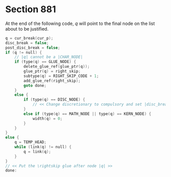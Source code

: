 # Section 881

At the end of the following code, *q* will point to the final node on the list about to be justified.

```c << Modify the end of the line to reflect the nature of the break and to include \rightskip; also set the proper value of |disc_break| >>=
q = cur_break(cur_p);
disc_break = false;
post_disc_break = false;
if (q != null) {
    // |q| cannot be a |CHAR_NODE|
    if (type(q) == GLUE_NODE) {
        delete_glue_ref(glue_ptr(q));
        glue_ptr(q) = right_skip;
        subtype(q) = RIGHT_SKIP_CODE + 1;
        add_glue_ref(right_skip);
        goto done;
    }
    else {
        if (type(q) == DISC_NODE) {
            // << Change discretionary to compulsory and set |disc_break = true| >>
        }
        else if (type(q) == MATH_NODE || type(q) == KERN_NODE) {
            width(q) = 0;
        }
    }
}
else {
    q = TEMP_HEAD;
    while (link(q) != null) {
        q = link(q);
    }
}
// << Put the \rightskip glue after node |q| >>
done:
```
